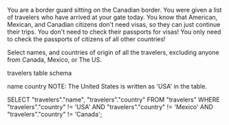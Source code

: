 You are a border guard sitting on the Canadian border. You were given a list of travelers who have arrived at your gate today. You know that American, Mexican, and Canadian citizens don't need visas, so they can just continue their trips. You don't need to check their passports for visas! You only need to check the passports of citizens of all other countries!

Select names, and countries of origin of all the travelers, excluding anyone from Canada, Mexico, or The US.

travelers table schema

name
country
NOTE: The United States is written as 'USA' in the table.

SELECT "travelers"."name", "travelers"."country" FROM "travelers"
WHERE "travelers"."country" != 'USA' AND "travelers"."country" != 'Mexico'
AND "travelers"."country" != 'Canada';
